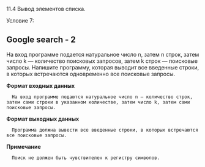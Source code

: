 11.4 Вывод элементов списка.

Условие 7:

## Google search - 2 ##

На вход программе подается натуральное число n, затем n строк, затем число
k — количество поисковых запросов, затем k строк — поисковые запросы. Напишите
программу, которая выводит все введенные строки, в которых встречаются одновременно
все поисковые запросы.

**Формат входных данных**

      На вход программе подаются натуральное число n — количество строк, затем сами строки в указанном количестве, затем число k, затем сами поисковые запросы.
      
**Формат выходных данных**

      Программа должна вывести все введенные строки, в которых встречаются все поисковые запросы.
            
**Примечание**

      Поиск не должен быть чувствителен к регистру символов.
